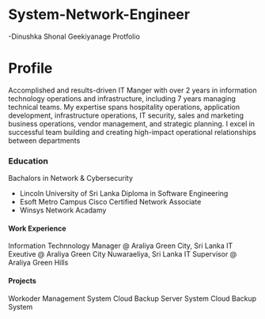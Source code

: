# System-Network-Engineer
-Dinushka Shonal Geekiyanage Protfolio
# Profile
Accomplished and results-driven IT Manger with over 2 years in 
information technology operations and infrastructure, including 7 years 
managing technical teams. My expertise spans hospitality operations, 
application development, infrastructure operations, IT security, sales and 
marketing business operations, vendor management, and strategic 
planning. I excel in successful team building and creating high-impact 
operational relationships between departments

### Education
Bachalors in Network & Cybersecurity
- Lincoln University of Sri Lanka
Diploma in Software Engineering
- Esoft Metro Campus
 Cisco Certified Network Associate
- Winsys Network Acadamy

#### Work Experience
Information Technnology Manager @ Araliya Green City, Sri Lanka
IT Exeutive @ Araliya Green City Nuwaraeliya, Sri Lanka
IT Supervisor @ Araliya Green Hills 


#### Projects
Workoder Management System Cloud Backup Server System
Cloud Backup System
